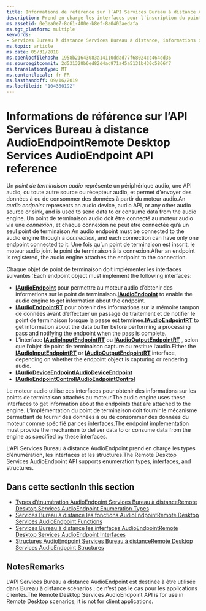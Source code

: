 ```yaml
---
title: Informations de référence sur l’API Services Bureau à distance AudioEndpoint
description: Prend en charge les interfaces pour l’inscription du point de terminaison audio et le transport des données.
ms.assetid: 0e3ea0e7-8c61-400e-b8ef-8a0403aedafa
ms.tgt_platform: multiple
keywords:
- Services Bureau à distance Services Bureau à distance, informations de référence sur l’API AudioEndpoint
ms.topic: article
ms.date: 05/31/2018
ms.openlocfilehash: 1958b21643083a14110ddad77f68024cc464dd36
ms.sourcegitcommit: 2d531328b6ed82d4ad971a45a5131b430c5866f7
ms.translationtype: MT
ms.contentlocale: fr-FR
ms.lasthandoff: 09/16/2019
ms.locfileid: "104380192"
---
```

# <a name="remote-desktop-services-audioendpoint-api-reference"></a><span data-ttu-id="240a8-104">Informations de référence sur l’API Services Bureau à distance AudioEndpoint</span><span class="sxs-lookup"><span data-stu-id="240a8-104">Remote Desktop Services AudioEndpoint API reference</span></span>

<span data-ttu-id="240a8-105">Un *point de terminaison audio* représente un périphérique audio, une API audio, ou toute autre source ou récepteur audio, et permet d’envoyer des données à ou de consommer des données à partir du moteur audio.</span><span class="sxs-lookup"><span data-stu-id="240a8-105">An *audio endpoint* represents an audio device, audio API, or any other audio source or sink, and is used to send data to or consume data from the audio engine.</span></span> <span data-ttu-id="240a8-106">Un point de terminaison audio doit être connecté au moteur audio via une *connexion*, et chaque connexion ne peut être connectée qu’à un seul point de terminaison.</span><span class="sxs-lookup"><span data-stu-id="240a8-106">An audio endpoint must be connected to the audio engine through a *connection*, and each connection can have only one endpoint connected to it.</span></span> <span data-ttu-id="240a8-107">Une fois qu’un point de terminaison est inscrit, le moteur audio joint le point de terminaison à la connexion.</span><span class="sxs-lookup"><span data-stu-id="240a8-107">After an endpoint is registered, the audio engine attaches the endpoint to the connection.</span></span>

<span data-ttu-id="240a8-108">Chaque objet de point de terminaison doit implémenter les interfaces suivantes :</span><span class="sxs-lookup"><span data-stu-id="240a8-108">Each endpoint object must implement the following interfaces:</span></span>

-   <span data-ttu-id="240a8-109">[**IAudioEndpoint**](/windows/desktop/api/Audioengineendpoint/nn-audioengineendpoint-iaudioendpoint) pour permettre au moteur audio d’obtenir des informations sur le point de terminaison.</span><span class="sxs-lookup"><span data-stu-id="240a8-109">[**IAudioEndpoint**](/windows/desktop/api/Audioengineendpoint/nn-audioengineendpoint-iaudioendpoint) to enable the audio engine to get information about the endpoint.</span></span>
-   <span data-ttu-id="240a8-110">[**IAudioEndpointRT**](/windows/desktop/api/Audioengineendpoint/nn-audioengineendpoint-iaudioendpointrt) pour obtenir des informations sur la mémoire tampon de données avant d’effectuer un passage de traitement et de notifier le point de terminaison lorsque la passe est terminée.</span><span class="sxs-lookup"><span data-stu-id="240a8-110">[**IAudioEndpointRT**](/windows/desktop/api/Audioengineendpoint/nn-audioengineendpoint-iaudioendpointrt) to get information about the data buffer before performing a processing pass and notifying the endpoint when the pass is complete.</span></span>
-   <span data-ttu-id="240a8-111">L’interface [**IAudioInputEndpointRT**](/windows/desktop/api/Audioengineendpoint/nn-audioengineendpoint-iaudioinputendpointrt) ou [**IAudioOutputEndpointRT**](/windows/desktop/api/Audioengineendpoint/nn-audioengineendpoint-iaudiooutputendpointrt) , selon que l’objet de point de terminaison capture ou restitue l’audio.</span><span class="sxs-lookup"><span data-stu-id="240a8-111">Either the [**IAudioInputEndpointRT**](/windows/desktop/api/Audioengineendpoint/nn-audioengineendpoint-iaudioinputendpointrt) or [**IAudioOutputEndpointRT**](/windows/desktop/api/Audioengineendpoint/nn-audioengineendpoint-iaudiooutputendpointrt) interface, depending on whether the endpoint object is capturing or rendering audio.</span></span>
-   [<span data-ttu-id="240a8-112">**IAudioDeviceEndpoint**</span><span class="sxs-lookup"><span data-stu-id="240a8-112">**IAudioDeviceEndpoint**</span></span>](/windows/desktop/api/Audioengineendpoint/nn-audioengineendpoint-iaudiodeviceendpoint)
-   [<span data-ttu-id="240a8-113">**IAudioEndpointControl**</span><span class="sxs-lookup"><span data-stu-id="240a8-113">**IAudioEndpointControl**</span></span>](/windows/desktop/api/Audioengineendpoint/nn-audioengineendpoint-iaudioendpointcontrol)

<span data-ttu-id="240a8-114">Le moteur audio utilise ces interfaces pour obtenir des informations sur les points de terminaison attachés au moteur.</span><span class="sxs-lookup"><span data-stu-id="240a8-114">The audio engine uses these interfaces to get information about the endpoints that are attached to the engine.</span></span> <span data-ttu-id="240a8-115">L’implémentation du point de terminaison doit fournir le mécanisme permettant de fournir des données à ou de consommer des données du moteur comme spécifié par ces interfaces.</span><span class="sxs-lookup"><span data-stu-id="240a8-115">The endpoint implementation must provide the mechanism to deliver data to or consume data from the engine as specified by these interfaces.</span></span>

<span data-ttu-id="240a8-116">L’API Services Bureau à distance AudioEndpoint prend en charge les types d’énumération, les interfaces et les structures.</span><span class="sxs-lookup"><span data-stu-id="240a8-116">The Remote Desktop Services AudioEndpoint API supports enumeration types, interfaces, and structures.</span></span>

## <a name="in-this-section"></a><span data-ttu-id="240a8-117">Dans cette section</span><span class="sxs-lookup"><span data-stu-id="240a8-117">In this section</span></span>

-   [<span data-ttu-id="240a8-118">Types d’énumération AudioEndpoint Services Bureau à distance</span><span class="sxs-lookup"><span data-stu-id="240a8-118">Remote Desktop Services AudioEndpoint Enumeration Types</span></span>](terminal-services-audioendpoint-enumeration-types.md)
-   [<span data-ttu-id="240a8-119">Services Bureau à distance les fonctions AudioEndpoint</span><span class="sxs-lookup"><span data-stu-id="240a8-119">Remote Desktop Services AudioEndpoint Functions</span></span>](remote-desktop-services-audioendpoint-functions.md)
-   [<span data-ttu-id="240a8-120">Services Bureau à distance les interfaces AudioEndpoint</span><span class="sxs-lookup"><span data-stu-id="240a8-120">Remote Desktop Services AudioEndpoint Interfaces</span></span>](terminal-services-audioendpoint-interfaces.md)
-   [<span data-ttu-id="240a8-121">Structures AudioEndpoint Services Bureau à distance</span><span class="sxs-lookup"><span data-stu-id="240a8-121">Remote Desktop Services AudioEndpoint Structures</span></span>](terminal-services-audioendpoint-structures.md)

## <a name="remarks"></a><span data-ttu-id="240a8-122">Notes</span><span class="sxs-lookup"><span data-stu-id="240a8-122">Remarks</span></span>

<span data-ttu-id="240a8-123">L’API Services Bureau à distance AudioEndpoint est destinée à être utilisée dans Bureau à distance scénarios ; ce n’est pas le cas pour les applications clientes.</span><span class="sxs-lookup"><span data-stu-id="240a8-123">The Remote Desktop Services AudioEndpoint API is for use in Remote Desktop scenarios; it is not for client applications.</span></span>

 

 




